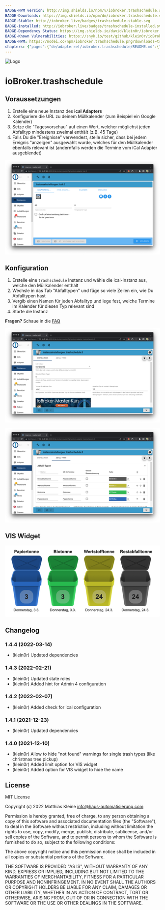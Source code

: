 ```yaml
---
BADGE-NPM version: http://img.shields.io/npm/v/iobroker.trashschedule.svg
BADGE-Downloads: https://img.shields.io/npm/dm/iobroker.trashschedule.svg
BADGE-Stable: http://iobroker.live/badges/trashschedule-stable.svg
BADGE-installed: http://iobroker.live/badges/trashschedule-installed.svg
BADGE-Dependency Status: https://img.shields.io/david/klein0r/iobroker.trashschedule.svg
BADGE-Known Vulnerabilities: https://snyk.io/test/github/klein0r/ioBroker.trashschedule/badge.svg
BADGE-NPM: https://nodei.co/npm/iobroker.trashschedule.png?downloads=true
chapters: {"pages":{"de/adapterref/iobroker.trashschedule/README.md":{"title":{"de":"ioBroker.trashschedule"},"content":"de/adapterref/iobroker.trashschedule/README.md"},"de/adapterref/iobroker.trashschedule/blockly.md":{"title":{"de":"ioBroker.trashschedule"},"content":"de/adapterref/iobroker.trashschedule/blockly.md"},"de/adapterref/iobroker.trashschedule/faq.md":{"title":{"de":"ioBroker.trashschedule"},"content":"de/adapterref/iobroker.trashschedule/faq.md"}}}
---
```

![Logo](../../admin/trashschedule.png)

# ioBroker.trashschedule

## Voraussetzungen

1. Erstelle eine neue Instanz des **ical Adapters**
2. Konfiguriere die URL zu deinem Müllkalender (zum Beispiel ein Google Kalender)
3. Setze die "Tagesvorschau" auf einen Wert, welcher möglichst jeden Abfalltyp mindestens zweimal enthält (z.B. 45 Tage)
4. Falls Du die "Ereignisse" verwendest, stelle sicher, dass bei jedem Ereignis "anzeigen" ausgewählt wurde, welches für den Müllkalender ebenfalls relevant ist (andernfalls werden die Termine vom iCal Adapter ausgeblendet)

![ical](./img/ical.png)

## Konfiguration

1. Erstelle eine ```trashschedule``` Instanz und wähle die ical-Instanz aus, welche den Müllkalender enthält
2. Wechsle in das Tab "Abfalltypen" und füge so viele Zeilen ein, wie Du Abfalltypen hast
3. Vergib einen Namen für jeden Abfalltyp und lege fest, welche Termine im Kalender für diesen Typ relevant sind
4. Starte die Instanz

**Fragen?** Schaue in die [FAQ](./faq.md)

![trashschedule](./img/trashschedule.png)

![trashschedule_types](./img/trashschedule_types.png)

## VIS Widget

![VIS widget](./img/vis.png)

## Changelog

<!--
  Placeholder for the next version (at the beginning of the line):
  ### **WORK IN PROGRESS**
-->
### 1.4.4 (2022-03-14)

* (klein0r) Updated dependencies

### 1.4.3 (2022-02-21)

* (klein0r) Updated state roles
* (klein0r) Added hint for Admin 4 configuration

### 1.4.2 (2022-02-07)

* (klein0r) Added check for ical configuration

### 1.4.1 (2021-12-23)

* (klein0r) Updated dependencies

### 1.4.0 (2021-12-10)

* (klein0r) Allow to hide "not found" warnings for single trash types (like christmas tree pickup)
* (klein0r) Added limit option for VIS widget
* (klein0r) Added option for VIS widget to hide the name

## License

MIT License

Copyright (c) 2022 Matthias Kleine <info@haus-automatisierung.com>

Permission is hereby granted, free of charge, to any person obtaining a copy
of this software and associated documentation files (the "Software"), to deal
in the Software without restriction, including without limitation the rights
to use, copy, modify, merge, publish, distribute, sublicense, and/or sell
copies of the Software, and to permit persons to whom the Software is
furnished to do so, subject to the following conditions:

The above copyright notice and this permission notice shall be included in all
copies or substantial portions of the Software.

THE SOFTWARE IS PROVIDED "AS IS", WITHOUT WARRANTY OF ANY KIND, EXPRESS OR
IMPLIED, INCLUDING BUT NOT LIMITED TO THE WARRANTIES OF MERCHANTABILITY,
FITNESS FOR A PARTICULAR PURPOSE AND NONINFRINGEMENT. IN NO EVENT SHALL THE
AUTHORS OR COPYRIGHT HOLDERS BE LIABLE FOR ANY CLAIM, DAMAGES OR OTHER
LIABILITY, WHETHER IN AN ACTION OF CONTRACT, TORT OR OTHERWISE, ARISING FROM,
OUT OF OR IN CONNECTION WITH THE SOFTWARE OR THE USE OR OTHER DEALINGS IN THE
SOFTWARE.